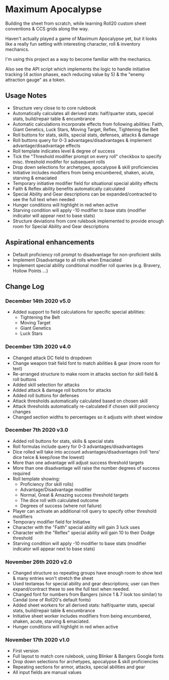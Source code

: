 # Maximum Apocalypse

Building the sheet from scratch, while learning Roll20 custom sheet conventions & CCS grids along the way.

Haven't actually played a game of Maximum Apocalypse yet, but it looks like a really fun setting with interesting character, roll & inventory mechanics.

I'm using this project as a way to become familiar with the mechanics.

Also see the API script which implements the logic to handle initiative tracking (4 action phases, each reducing value by 5) & the "enemy attraction gauge" as a token.

## Usage Notes

- Structure very close to to core rulebook
- Automatically calculates all derived stats: half/quarter stats, special stats, build/repair table & encumbrance
- Automatic calculations incorporate effects from following abilities: Faith, Giant Genetics, Luck Stars, Moving Target, Reflex, Tightening the Belt
- Roll buttons for stats, skills, special stats, defenses, attacks & damage
- Roll buttons query for 0-3 advantages/disadvantages & implement advantage/disadvantage effects
- Roll template indicates level & degree of success
- Tick the "Threshold modifier prompt on every roll" checkbox to specify misc. threshold modifer for subsequent rolls
- Drop down selections for archetypes, apocalypse & skill proficiencies
- Initiative includes modifiers from being encumbered, shaken, acute, starving & emaciated
- Temporary initiative modifier field for situational special ability effects 
- Faith & Reflex ability benefits automatically calculated
- Special Ability and Gear descriptions can be expanded/contracted to see the full text when needed
- Hunger conditions will highlight in red when active
- Starving condition will apply -10 modifier to base stats (modifier indicator will appear next to base stats)
- Structure deviations from core rulebook implemented to provide enough room for Special Ability and Gear descriptions

## Aspirational enhancements
- Default proficiency roll prompt to disadvantage for non-proficient skills
- Implement Disadvantage to all rolls when Emaciated
- Implement special ability conditional modifier roll queries (e.g. Bravery, Hollow Points ...)

## Change Log

### December 14th 2020 v5.0
- Added support to field calculations for specific special abilities:
  - Tightening the Belt
  - Moving Target
  - Giant Genetics
  - Luck Stars

### December 13th 2020 v4.0

- Changed attack DC field to dropdown
- Change weapon trait field font to match abilities & gear (more room for text)
- Re-arranged structure to make room in attacks section for skill field & roll buttons
- Added skill selection for attacks
- Added attack & damage roll buttons for attacks
- Added roll buttons for defenses
- Attack thresholds automatically calculated based on chosen skill
- Attack thresholds automatically re-calculated if chosen skill prociency changes
- Changed section widths to percentages so it adjusts with sheet window

### December 7th 2020 v3.0

- Added roll buttons for stats, skills & special stats
- Roll formulas include query for 0-3 advantages/disadvantages
- Dice rolled will take into account advantages/disadvantages (roll 'tens' dice twice & keep/lose the lowest)
- More than one advantage will adjust success threshold targets
- More than one disadvantage will raise the number degrees of success required
- Roll template showing:
  - Proficiency (for skill rolls)
  - Advantage/Disadvantage modifier
  - Normal, Great & Amazing success threshold targets
  - The dice roll with calculated outcome
  - Degrees of success (where not failure)
- Player can activate an additional roll query to specify other threshold modifiers
- Temporary modifier field for Initiative
- Character with the "Faith" special ability will gain 3 luck uses
- Character with the "Reflex" special ability will gain 10 to their Dodge threshold
- Starving condition will apply -10 modifier to base stats (modifier indicator will appear next to base stats)

### November 26th 2020 v2.0

- Changed structure so repeating groups have enough room to show text & many entries won't stretch the sheet 
- Used textareas for special ability and gear descriptions; user can then expand/contract these to see the full text when needed.
- Changed font for numbers from Bangers (since 1 & 7 look too similar) to Candal (one of Roll20's default fonts)
- Added sheet workers for all derived stats: half/quarter stats, special stats, build/repair table & encumbrance
- Initiative sheet worker includes modifiers from being encumbered, shaken, acute, starving & emaciated.
- Hunger conditions will highlight in red when active

### November 17th 2020 v1.0

- First version
- Full layout to match core rulebook, using Blinker & Bangers Google fonts
- Drop down selections for archetypes, apocalypse & skill proficiencies
- Repeating sections for armor, attacks, special abilities and gear
- All input fields are manual values
